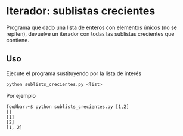 # Iterador: sublistas crecientes
Programa que dado una lista de enteros con elementos únicos (no se repiten), devuelve un iterador con todas las sublistas crecientes que contiene.

## Uso
Ejecute el programa sustituyendo <list> por la lista de interés
```bash
python sublists_crecientes.py <list>
```

Por ejemplo
```console
foo@bar:~$ python sublists_crecientes.py [1,2]
[]
[1]
[2]
[1, 2]
```
